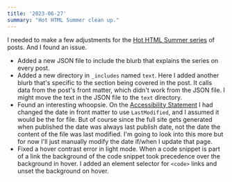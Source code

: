 ```yaml
---
title: '2023-06-27'
summary: "Hot HTML Summer clean up."
---
```

I needed to make a few adjustments for the [Hot HTML Summer series](/tag/hot-html-summer/) of posts. And I found an issue.

* Added a new JSON file to include the blurb that explains the series on every post.
* Added a new directory in `_includes` named `text`. Here I added another blurb that's specific to the section being covered in the post. It calls data from the post's front matter, which didn't work from the JSON file. I might move the text in the JSON file to the `text` directory.
* Found an interesting whoopsie. On the [Accessibility Statement](/accessibility-statement/) I had changed the date in front matter to use `LastModified`, and I assumed it would be the for file. But of course since the full site gets generated when published the date was always last publish date, not the date the content of the file was last modified. I'm going to look into this more but for now I'll just manually modify the date if/when I update that page.
* Fixed a hover contrast error in light mode. When a code snippet is part of a link the background of the code snippet took precedence over the background in hover. I added an element selector for `<code>` links and unset the background on hover.